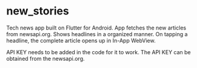 # new_stories

Tech news app built on Flutter for Android.
App fetches the new articles from newsapi.org.
Shows headlines in a organized manner.
On tapping a headline, the complete article opens up in In-App WebView.


API KEY needs to be added in the code for it to work. The API KEY can be obtained from the newsapi.org.

